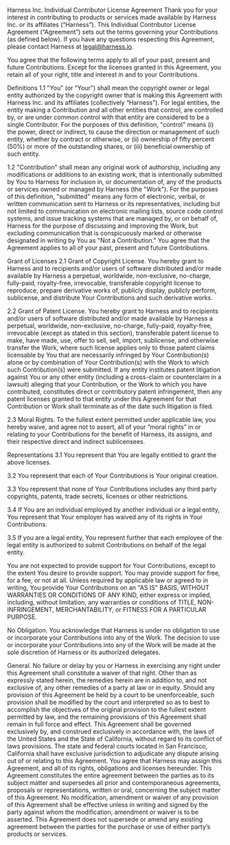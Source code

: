 Harness Inc. Individual Contributor License Agreement
Thank you for your interest in contributing to products or services made available by Harness Inc. or its affiliates (“Harness”). This Individual Contributor License Agreement (“Agreement”) sets out the terms governing your Contributions (as defined below). If you have any questions respecting this Agreement, please contact Harness at legal@harness.io.

You agree that the following terms apply to all of your past, present and future Contributions. Except for the licenses granted in this Agreement, you retain all of your right, title and interest in and to your Contributions.

Definitions
1.1 "You" (or "Your") shall mean the copyright owner or legal entity authorized by the copyright owner that is making this Agreement with Harness Inc. and its affiliates (collectively “Harness”). For legal entities, the entity making a Contribution and all other entities that control, are controlled by, or are under common control with that entity are considered to be a single Contributor. For the purposes of this definition, "control" means (i) the power, direct or indirect, to cause the direction or management of such entity, whether by contract or otherwise, or (ii) ownership of fifty percent (50%) or more of the outstanding shares, or (iii) beneficial ownership of such entity.

1.2 "Contribution" shall mean any original work of authorship, including any modifications or additions to an existing work, that is intentionally submitted by You to Harness for inclusion in, or documentation of, any of the products or services owned or managed by Harness (the "Work"). For the purposes of this definition, "submitted" means any form of electronic, verbal, or written communication sent to Harness or its representatives, including but not limited to communication on electronic mailing lists, source code control systems, and issue tracking systems that are managed by, or on behalf of, Harness for the purpose of discussing and improving the Work, but excluding communication that is conspicuously marked or otherwise designated in writing by You as "Not a Contribution." You agree that the Agreement applies to all of your past, present and future Contributions.

Grant of Licenses
2.1 Grant of Copyright License. You hereby grant to Harness and to recipients and/or users of software distributed and/or made available by Harness a perpetual, worldwide, non-exclusive, no-charge, fully-paid, royalty-free, irrevocable, transferable copyright license to reproduce, prepare derivative works of, publicly display, publicly perform, sublicense, and distribute Your Contributions and such derivative works.

2.2 Grant of Patent License. You hereby grant to Harness and to recipients and/or users of software distributed and/or made available by Harness a perpetual, worldwide, non-exclusive, no-charge, fully-paid, royalty-free, irrevocable (except as stated in this section), transferable patent license to make, have made, use, offer to sell, sell, import, sublicense, and otherwise transfer the Work, where such license applies only to those patent claims licensable by You that are necessarily infringed by Your Contribution(s) alone or by combination of Your Contribution(s) with the Work to which such Contribution(s) were submitted. If any entity institutes patent litigation against You or any other entity (including a cross-claim or counterclaim in a lawsuit) alleging that your Contribution, or the Work to which you have contributed, constitutes direct or contributory patent infringement, then any patent licenses granted to that entity under this Agreement for that Contribution or Work shall terminate as of the date such litigation is filed.

2.3 Moral Rights. To the fullest extent permitted under applicable law, you hereby waive, and agree not to assert, all of your “moral rights” in or relating to your Contributions for the benefit of Harness, its assigns, and their respective direct and indirect sublicensees.

Representations
3.1 You represent that You are legally entitled to grant the above licenses.

3.2 You represent that each of Your Contributions is Your original creation.

3.3 You represent that none of Your Contributions includes any third party copyrights, patents, trade secrets, licenses or other restrictions.

3.4 If You are an individual employed by another individual or a legal entity, You represent that Your employer has waived any of its rights in Your Contributions.

3.5 If you are a legal entity, You represent further that each employee of the legal entity is authorized to submit Contributions on behalf of the legal entity.

You are not expected to provide support for Your Contributions, except to the extent You desire to provide support. You may provide support for free, for a fee, or not at all. Unless required by applicable law or agreed to in writing, You provide Your Contributions on an "AS IS" BASIS, WITHOUT WARRANTIES OR CONDITIONS OF ANY KIND, either express or implied, including, without limitation, any warranties or conditions of TITLE, NON-INFRINGEMENT, MERCHANTABILITY, or FITNESS FOR A PARTICULAR PURPOSE.

No Obligation. You acknowledge that Harness is under no obligation to use or incorporate your Contributions into any of the Work. The decision to use or incorporate your Contributions into any of the Work will be made at the sole discretion of Harness or its authorized delegates.

General. No failure or delay by you or Harness in exercising any right under this Agreement shall constitute a waiver of that right. Other than as expressly stated herein, the remedies herein are in addition to, and not exclusive of, any other remedies of a party at law or in equity. Should any provision of this Agreement be held by a court to be unenforceable, such provision shall be modified by the court and interpreted so as to best to accomplish the objectives of the original provision to the fullest extent permitted by law, and the remaining provisions of this Agreement shall remain in full force and effect. This Agreement shall be governed exclusively by, and construed exclusively in accordance with, the laws of the United States and the State of California, without regard to its conflict of laws provisions. The state and federal courts located in San Francisco, California shall have exclusive jurisdiction to adjudicate any dispute arising out of or relating to this Agreement. You agree that Harness may assign this Agreement, and all of its rights, obligations and licenses hereunder. This Agreement constitutes the entire agreement between the parties as to its subject matter and supersedes all prior and contemporaneous agreements, proposals or representations, written or oral, concerning the subject matter of this Agreement. No modification, amendment or waiver of any provision of this Agreement shall be effective unless in writing and signed by the party against whom the modification, amendment or waiver is to be asserted. This Agreement does not supersede or amend any existing agreement between the parties for the purchase or use of either party’s products or services.
